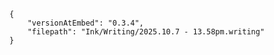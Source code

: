 
```handwritten-ink
{
	"versionAtEmbed": "0.3.4",
	"filepath": "Ink/Writing/2025.10.7 - 13.58pm.writing"
}
```
